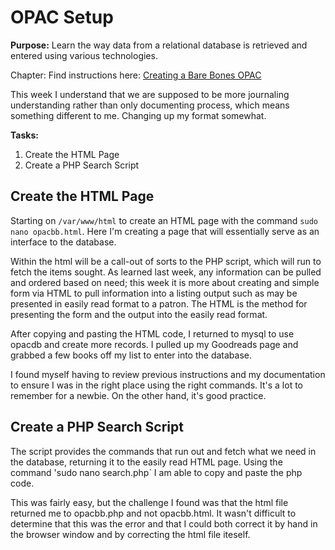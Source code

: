 # OPAC Setup

**Purpose:** Learn the way data from a relational database is retrieved and entered using various technologies.

Chapter: Find instructions here: [Creating a Bare Bones OPAC](https://cseanburns.net/WWW/systems-librarianship/16.5-basic-opac.html)  

This week I understand that we are supposed to be more journaling understanding rather than only documenting process, which means something different to me. Changing up my format somewhat.  

**Tasks:**  
1. Create the HTML Page  
2. Create a PHP Search Script  

## Create the HTML Page  

Starting on `/var/www/html` to create an HTML page with the command `sudo nano opacbb.html`. Here I'm creating a page that will essentially serve as an interface to the database. 

Within the html will be a call-out of sorts to the PHP script, which will run to fetch the items sought. As learned last week, any information can be pulled and ordered based on need; this week it is more about creating 
and simple form via HTML to pull information into a listing output such as may be presented in easily read format to a patron. The HTML is the method for presenting the form and the output into the easily read format.   

After copying and pasting the HTML code, I returned to mysql to use opacdb and create more records. I pulled up my Goodreads page and grabbed a few books off my list to enter into the database.  

I found myself having to review previous instructions and my documentation to ensure I was in the right place using the right commands. It's a lot to remember for a newbie. On the other hand, it's good practice.  

## Create a PHP Search Script  

The script provides the commands that run out and fetch what we need in the database, returning it to the easily read HTML page. Using the command 'sudo nano search.php` I am able to copy and paste the php code.  

This was fairly easy, but the challenge I found was that the html file returned me to opacbb.php and not opacbb.html. It wasn't difficult to determine that this was the error and that I could both correct it by hand in the browser window and by correcting the html file iteself.  
